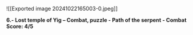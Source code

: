 ![[Exported image 20241022165003-0.jpeg]]

**6.- Lost temple of Yig – Combat, puzzle - Path of the serpent - Combat Score: 4/5**